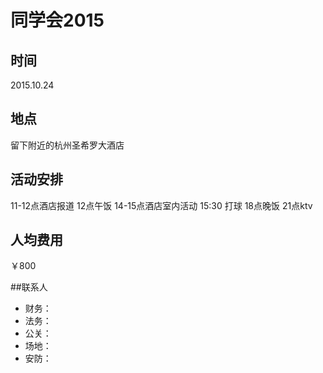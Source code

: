 # 同学会2015
## 时间
2015.10.24

## 地点
留下附近的杭州圣希罗大酒店

## 活动安排
11-12点酒店报道
12点午饭
14-15点酒店室内活动
15:30 打球
18点晚饭
21点ktv

## 人均费用
￥800

##联系人
- 财务：
- 法务：
- 公关：
- 场地：
- 安防：
